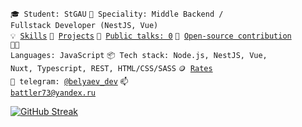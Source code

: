 <code>🎓 Student: StGAU</code>
<code>👷 Speciality: Middle Backend / Fullstack Developer (NestJS, Vue)</code><br>
<code>💡 [Skills](SKILLS.md)</code>
<code>🧻 [Projects](PROJECTS.md)</code>
<code>📢 [Public talks: 0](TALKS.md)</code>
<code>👀 [Open-source contribution](CONTRIBUTION.md)</code><br>
<code>🧑‍💻 Languages: JavaScript</code>
<code>📦 Tech stack: Node.js, NestJS, Vue, Nuxt, Typescript, REST, HTML/CSS/SASS</code>
<code>🪙 [Rates](RATES.md)</code><br>
<code>💬 telegram: [@belyaev_dev](https://telegram.me/belyaev_dev)</code>
<code>📫 [battler73@yandex.ru](mailto:battler73@yandex.ru)</code>

[![GitHub Streak](https://streak-stats.demolab.com/?user=DenverCoder1)](https://git.io/streak-stats)
